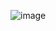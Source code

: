 ![image](https://user-images.githubusercontent.com/62098621/128843098-acf99dcb-25bf-4f7a-9dbe-dc5c42c4a0b3.png)
